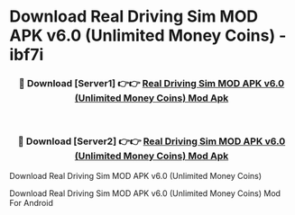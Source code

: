 # Download Real Driving Sim MOD APK v6.0 (Unlimited Money Coins) - ibf7i


<div align="center">
<h3>🔴 Download [Server1] 👉👉 <a href="https://apk-comot.site?title=Real_Driving_Sim_MOD_APK_v6.0_(Unlimited_Money_Coins)">Real Driving Sim MOD APK v6.0 (Unlimited Money Coins) Mod Apk</a></h3><br>
<h3>🔴 Download [Server2] 👉👉 <a href="https://apk-comot.site?title=Real_Driving_Sim_MOD_APK_v6.0_(Unlimited_Money_Coins)">Real Driving Sim MOD APK v6.0 (Unlimited Money Coins) Mod Apk</a></h3>
</div>



Download Real Driving Sim MOD APK v6.0 (Unlimited Money Coins) 

Download Real Driving Sim MOD APK v6.0 (Unlimited Money Coins) Mod For Android